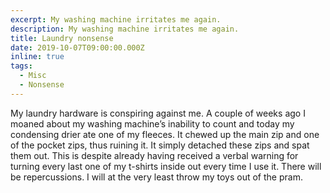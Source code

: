 ```yaml
---
excerpt: My washing machine irritates me again.
description: My washing machine irritates me again.
title: Laundry nonsense
date: 2019-10-07T09:00:00.000Z
inline: true
tags:
  - Misc
  - Nonsense
---
```

My laundry hardware is conspiring against me. A couple of weeks ago I moaned about my washing machine’s inability to count and today my condensing drier ate one of my fleeces. It chewed up the main zip and one of the pocket zips, thus ruining it. It simply detached these zips and spat them out. This is despite already having received a verbal warning for turning every last one of my t-shirts inside out every time I use it. There will be repercussions. I will at the very least throw my toys out of the pram.

